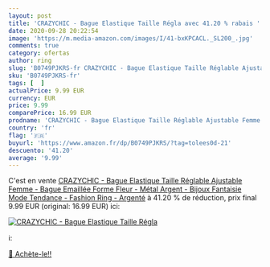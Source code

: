 ```yaml
---
layout: post
title: 'CRAZYCHIC - Bague Elastique Taille Régla avec 41.20 % rabais '
date: 2020-09-28 20:22:54
image: 'https://m.media-amazon.com/images/I/41-bxKPCACL._SL200_.jpg'
comments: true
category: ofertas
author: ring
slug: 'B0749PJKRS-fr CRAZYCHIC - Bague Elastique Taille Réglable Ajustable...'
sku: 'B0749PJKRS-fr'
tags: [  ]
actualPrice: 9.99 EUR
currency: EUR
price: 9.99
comparePrice: 16.99 EUR
prodname: 'CRAZYCHIC - Bague Elastique Taille Réglable Ajustable Femme - Bague Emaillée Forme Fleur - Métal Argent - Bijoux Fantaisie Mode Tendance - Fashion Ring - Argenté'
country: 'fr'
flag: '🇫🇷'
buyurl: 'https://www.amazon.fr/dp/B0749PJKRS/?tag=tolees0d-21'
descuento: '41.20'
average: '9.99'
---
```


C'est en vente [CRAZYCHIC - Bague Elastique Taille Réglable Ajustable Femme - Bague Emaillée Forme Fleur - Métal Argent - Bijoux Fantaisie Mode Tendance - Fashion Ring - Argenté](https://www.amazon.fr/dp/B0749PJKRS/?tag=tolees0d-21)  à  41.20 % de réduction, prix final  9.99 EUR (original: 16.99 EUR) ici:

[![CRAZYCHIC - Bague Elastique Taille Régla](https://m.media-amazon.com/images/I/41-bxKPCACL._SL200_.jpg)](https://www.amazon.fr/dp/B0749PJKRS/?tag=tolees0d-21)

ℹ️:


[🛒 Achète-le!!](https://www.amazon.fr/dp/B0749PJKRS/?tag=tolees0d-21)
